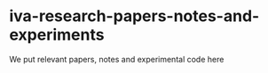 # iva-research-papers-notes-and-experiments
We put relevant papers, notes and experimental code here

